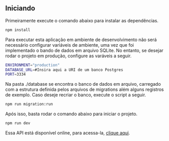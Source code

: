 ## Iniciando

Primeiramente execute o comando abaixo para instalar as dependências.

```bash
npm install
```

Para executar esta aplicação em ambiente de desenvolvimento não será necessário configurar variáveis de ambiente, uma vez que foi implementado o bando de dados em arquivo SQLite. No entanto, se desejar rodar o projeto em produção, configure as varáveis a seguir.

```bash
ENVIRONMENT="production"
DATABASE_URL=#Insira aqui a URI de um banco Postgres
PORT=3334
```

Na pasta  ./database se encontra o banco de dados em arquivo, carregado com a estrutura definida pelos arquivos de migrations além alguns registros de exemplo. Caso deseje recriar o banco, execute o script a seguir.

````bash
npm run migration:run
````

Após isso, basta rodar o comando abaixo para iniciar o projeto.
```bash
npm run dev
```

Essa API está disponível online, para acessa-la, [clique aqui](https://test-osten-moove.herokuapp.com/).
